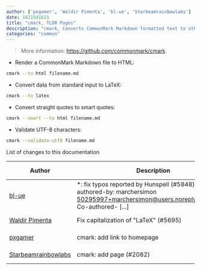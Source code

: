 ```yaml
---
author: ['pxgamer', 'Waldir Pimenta', 'bl-ue', 'Starbeamrainbowlabs']
date: 1621541621
title: "cmark, TLDR Pages"
description: "cmark, Converts CommonMark Markdown formatted text to other formats."
categories: "common"
---
```

> More information: <https://github.com/commonmark/cmark>.

- Render a CommonMark Markdown file to HTML:

```bash
cmark --to html filename.md
```

- Convert data from standard input to LaTeX:

```bash
cmark --to latex
```

- Convert straight quotes to smart quotes:

```bash
cmark --smart --to html filename.md
```

- Validate UTF-8 characters:

```bash
cmark --validate-utf8 filename.md
```
List of changes to this documentation


Author | Description | ISO 8601 Date | GitHub link
------|-----|-----|-----
[bl-ue](mailto:54780737+bl-ue@users.noreply.github.com) | *: fix typos reported by Hunspell (#5848) Co-authored-by: marchersimon <50295997+marchersimon@users.noreply.github.com> Co-authored- [...] | 2021-05-20T22:13:41 | [8ebd171d6f00](https://github.com/tldr-pages/tldr/commit/8ebd171d6f001698709fefc02b1fd5cc9f3a99c4)
[Waldir Pimenta](mailto:waldyrious@gmail.com) | Fix capitalization of "LaTeX" (#5695) | 2021-04-06T14:16:08 | [a6b24e10e6c9](https://github.com/tldr-pages/tldr/commit/a6b24e10e6c93175fafe62f246e13e3641dac76c)
[pxgamer](mailto:owzie123@gmail.com) | cmark: add link to homepage | 2019-06-09T18:53:49 | [9f6396b31c30](https://github.com/tldr-pages/tldr/commit/9f6396b31c306b76cd63a7f8e0b0f8061f8b5dba)
[Starbeamrainbowlabs](mailto:sbrl@starbeamrainbowlabs.com) | cmark: add page (#2082) | 2018-05-06T05:56:21 | [c43bf37ea23f](https://github.com/tldr-pages/tldr/commit/c43bf37ea23f170d7a993cc3826b571fb8edf375)

